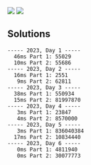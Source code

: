 ![](https://img.shields.io/badge/stars%20⭐-12-yellow) ![](https://img.shields.io/badge/days%20completed-6-red)



## Solutions
```
----- 2023, Day 1 -----
  46ms Part 1: 55029
  10ms Part 2: 55686
----- 2023, Day 2 -----
  16ms Part 1: 2551
   9ms Part 2: 62811
----- 2023, Day 3 -----
  38ms Part 1: 550934
  15ms Part 2: 81997870
----- 2023, Day 4 -----
   3ms Part 1: 23847
   4ms Part 2: 8570000
----- 2023, Day 5 -----
   3ms Part 1: 836040384
  17ms Part 2: 10834440
----- 2023, Day 6 -----
   0ms Part 1: 4811940
   0ms Part 2: 30077773
```
